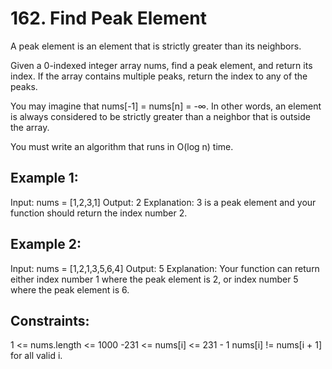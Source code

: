 # 162. Find Peak Element

A peak element is an element that is strictly greater than its neighbors.

Given a 0-indexed integer array nums, find a peak element, and return its index. If the array contains multiple peaks, return the index to any of the peaks.

You may imagine that nums[-1] = nums[n] = -∞. In other words, an element is always considered to be strictly greater than a neighbor that is outside the array.

You must write an algorithm that runs in O(log n) time.


## Example 1:

Input: nums = [1,2,3,1]
Output: 2
Explanation: 3 is a peak element and your function should return the index number 2.

## Example 2:

Input: nums = [1,2,1,3,5,6,4]
Output: 5
Explanation: Your function can return either index number 1 where the peak element is 2, or index number 5 where the peak element is 6.
 

## Constraints:

1 <= nums.length <= 1000
-231 <= nums[i] <= 231 - 1
nums[i] != nums[i + 1] for all valid i.
